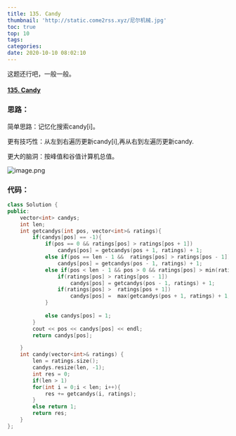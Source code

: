 ```yaml
---
title: 135. Candy
thumbnail: 'http://static.come2rss.xyz/尼尔机械.jpg'
toc: true
top: 10
tags:
categories:
date: 2020-10-10 08:02:10
---
```


这题还行吧，一般一般。

<!-- more -->

#### [135. Candy](https://leetcode-cn.com/problems/candy/)

### 思路：

简单思路：记忆化搜索candy[i]。

更有技巧性：从左到右遍历更新candy[i],再从右到左遍历更新candy.

更大的脑洞：按峰值和谷值计算机总值。

![image.png](http://static.come2rss.xyz/df2bada8d7abe1d0550ebee880b5bf7b00cb38d553f008a9eb25491ddc356533-image.png)

### 代码：

```c++
class Solution {
public:
    vector<int> candys;
    int len;
    int getcandys(int pos, vector<int>& ratings){
        if(candys[pos] == -1){
            if(pos == 0 && ratings[pos] > ratings[pos + 1])
                candys[pos] = getcandys(pos + 1, ratings) + 1;
            else if(pos == len - 1 &&  ratings[pos] > ratings[pos - 1])
                candys[pos] = getcandys(pos - 1, ratings) + 1;
            else if(pos < len - 1 && pos > 0 && ratings[pos] > min(ratings[pos -1], ratings[pos + 1])){
                if(ratings[pos] > ratings[pos - 1])
                    candys[pos] = getcandys(pos - 1, ratings) + 1;
                if(ratings[pos] >  ratings[pos + 1])
                    candys[pos] =  max(getcandys(pos + 1, ratings) + 1, candys[pos]);
            }
             
            else candys[pos] = 1;
        }
        cout << pos << candys[pos] << endl;
        return candys[pos];

    }
    int candy(vector<int>& ratings) {
        len = ratings.size();
        candys.resize(len, -1);
        int res = 0;
        if(len > 1)
        for(int i = 0;i < len; i++){
            res += getcandys(i, ratings);
        }
        else return 1;
        return res;
    }
};
```

